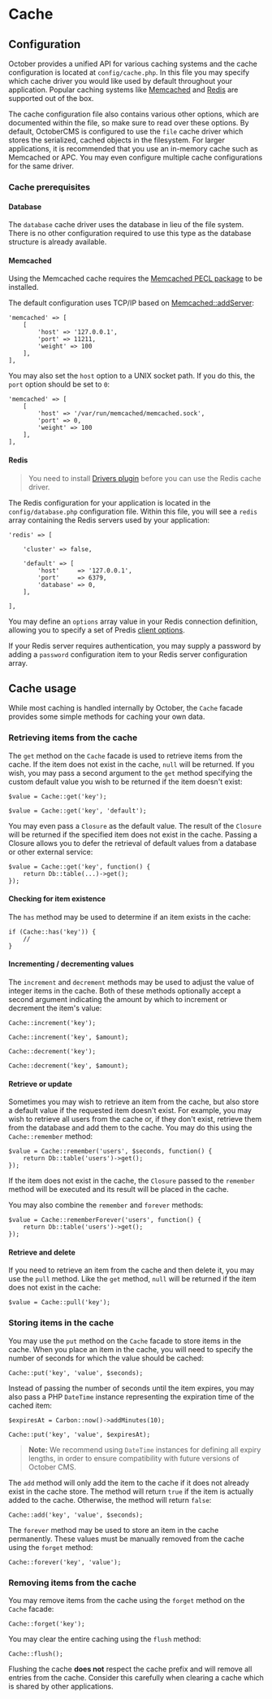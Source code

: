 # Cache

## Configuration

October provides a unified API for various caching systems and the cache configuration is located at `config/cache.php`. In this file you may specify which cache driver you would like used by default throughout your application. Popular caching systems like [Memcached](http://memcached.org) and [Redis](http://redis.io) are supported out of the box.

The cache configuration file also contains various other options, which are documented within the file, so make sure to read over these options. By default, OctoberCMS is configured to use the `file` cache driver which stores the serialized, cached objects in the filesystem. For larger applications, it is recommended that you use an in-memory cache such as Memcached or APC. You may even configure multiple cache configurations for the same driver.

### Cache prerequisites

#### Database

The `database` cache driver uses the database in lieu of the file system. There is no other configuration required to use this type as the database structure is already available.

#### Memcached

Using the Memcached cache requires the [Memcached PECL package](http://pecl.php.net/package/memcached) to be installed.

The default configuration uses TCP/IP based on [Memcached::addServer](http://php.net/manual/en/memcached.addserver.php):

    'memcached' => [
        [
            'host' => '127.0.0.1',
            'port' => 11211,
            'weight' => 100
        ],
    ],

You may also set the `host` option to a UNIX socket path. If you do this, the `port` option should be set to `0`:

    'memcached' => [
        [
            'host' => '/var/run/memcached/memcached.sock',
            'port' => 0,
            'weight' => 100
        ],
    ],

#### Redis

> You need to install [Drivers plugin](http://octobercms.com/plugin/october-drivers) before you can use the Redis cache driver.

The Redis configuration for your application is located in the `config/database.php` configuration file. Within this file, you will see a `redis` array containing the Redis servers used by your application:

    'redis' => [

        'cluster' => false,

        'default' => [
            'host'     => '127.0.0.1',
            'port'     => 6379,
            'database' => 0,
        ],

    ],

You may define an `options` array value in your Redis connection definition, allowing you to specify a set of Predis [client options](https://github.com/nrk/predis/wiki/Client-Options).

If your Redis server requires authentication, you may supply a password by adding a `password` configuration item to your Redis server configuration array.

## Cache usage

While most caching is handled internally by October, the `Cache` facade provides some simple methods for caching your own data.

### Retrieving items from the cache

The `get` method on the `Cache` facade is used to retrieve items from the cache. If the item does not exist in the cache, `null` will be returned. If you wish, you may pass a second argument to the `get` method specifying the custom default value you wish to be returned if the item doesn't exist:

    $value = Cache::get('key');

    $value = Cache::get('key', 'default');

You may even pass a `Closure` as the default value. The result of the `Closure` will be returned if the specified item does not exist in the cache. Passing a Closure allows you to defer the retrieval of default values from a database or other external service:

    $value = Cache::get('key', function() {
        return Db::table(...)->get();
    });

#### Checking for item existence

The `has` method may be used to determine if an item exists in the cache:

    if (Cache::has('key')) {
        //
    }

#### Incrementing / decrementing values

The `increment` and `decrement` methods may be used to adjust the value of integer items in the cache. Both of these methods optionally accept a second argument indicating the amount by which to increment or decrement the item's value:

    Cache::increment('key');

    Cache::increment('key', $amount);

    Cache::decrement('key');

    Cache::decrement('key', $amount);

#### Retrieve or update

Sometimes you may wish to retrieve an item from the cache, but also store a default value if the requested item doesn't exist. For example, you may wish to retrieve all users from the cache or, if they don't exist, retrieve them from the database and add them to the cache. You may do this using the `Cache::remember` method:

    $value = Cache::remember('users', $seconds, function() {
        return Db::table('users')->get();
    });

If the item does not exist in the cache, the `Closure` passed to the `remember` method will be executed and its result will be placed in the cache.

You may also combine the `remember` and `forever` methods:

    $value = Cache::rememberForever('users', function() {
        return Db::table('users')->get();
    });

#### Retrieve and delete

If you need to retrieve an item from the cache and then delete it, you may use the `pull` method. Like the `get` method, `null` will be returned if the item does not exist in the cache:

    $value = Cache::pull('key');

### Storing items in the cache

You may use the `put` method on the `Cache` facade to store items in the cache. When you place an item in the cache, you will need to specify the number of seconds for which the value should be cached:

    Cache::put('key', 'value', $seconds);

Instead of passing the number of seconds until the item expires, you may also pass a PHP `DateTime` instance representing the expiration time of the cached item:

    $expiresAt = Carbon::now()->addMinutes(10);

    Cache::put('key', 'value', $expiresAt);

> **Note:** We recommend using `DateTime` instances for defining all expiry lengths, in order to ensure compatibility with future versions of October CMS.

The `add` method will only add the item to the cache if it does not already exist in the cache store. The method will return `true` if the item is actually added to the cache. Otherwise, the method will return `false`:

    Cache::add('key', 'value', $seconds);

The `forever` method may be used to store an item in the cache permanently. These values must be manually removed from the cache using the `forget` method:

    Cache::forever('key', 'value');

### Removing items from the cache

You may remove items from the cache using the `forget` method on the `Cache` facade:

    Cache::forget('key');

You may clear the entire caching using the `flush` method:

    Cache::flush();

Flushing the cache **does not** respect the cache prefix and will remove all entries from the cache. Consider this carefully when clearing a cache which is shared by other applications.
